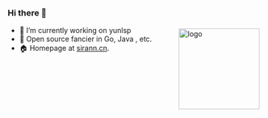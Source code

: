 ### Hi there 👋

<!--[![Top Langs](https://github-readme-stats.vercel.app/api/top-langs/?username=eliasyaoyc&hide=html)](https://github.com/anuraghazra/github-readme-stats)-->
<img src="https://github-readme-stats.vercel.app/api?username=eliasyaoyc&show_icons=true" alt="logo" height="160" align="right" style="margin: 5px; margin-bottom: 20px;" />

- 🔭 I’m currently working on yunlsp
- 🌱 Open source fancier in Go, Java , etc.
- 🏠 Homepage at [sirann.cn](http://www.sirann.cn/).

<!--
**eliasyaoyc/eliasyaoyc** is a ✨ _special_ ✨ repository because its `README.md` (this file) appears on your GitHub profile.

Here are some ideas to get you started:

- 🔭 I’m currently working on ...
- 🌱 I’m currently learning ...
- 👯 I’m looking to collaborate on ...
- 🤔 I’m looking for help with ...
- 💬 Ask me about ...
- 📫 How to reach me: ...
- 😄 Pronouns: ...
- ⚡ Fun fact: ...
-->
